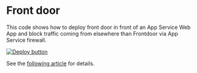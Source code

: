 # Front door

This code shows how to deploy front door in front of an App Service Web App and block traffic
coming from elsewhere than Frontdoor via App Service firewall.

[![Deploy button](http://azuredeploy.net/deploybutton.png)](https://portal.azure.com/#create/Microsoft.Template/uri/https%3A%2F%2Fraw.githubusercontent.com%2Fvplauzon%2Fapp-service%2Fmaster%2Ffront-door%2Fdeploy.json)

See the [following article](TODO) for details.
